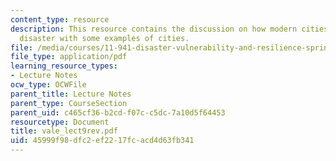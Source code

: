 ```yaml
---
content_type: resource
description: This resource contains the discussion on how modern cities recover from
  disaster with some examples of cities.
file: /media/courses/11-941-disaster-vulnerability-and-resilience-spring-2005/45999f98dfc2ef2217fcacd4d63fb341_vale_lect9rev.pdf
file_type: application/pdf
learning_resource_types:
- Lecture Notes
ocw_type: OCWFile
parent_title: Lecture Notes
parent_type: CourseSection
parent_uid: c465cf36-b2cd-f07c-c5dc-7a10d5f64453
resourcetype: Document
title: vale_lect9rev.pdf
uid: 45999f98-dfc2-ef22-17fc-acd4d63fb341
---
```

